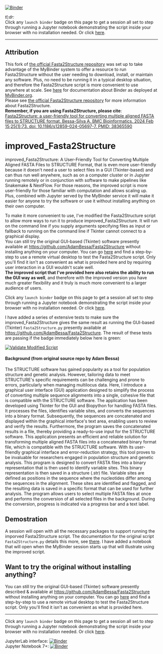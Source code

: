 [![Binder](https://mybinder.org/badge_logo.svg)](https://mybinder.org/v2/gh/fomightez/improved_Fasta2Structure/main?urlpath=%2Flab%2Ftree%2Findex.ipynb)

*tl;dr:*  
Click any `launch binder` badge on this page to get a session all set to step through running a Jupyter notebook demonstrating the script inside your browser with no installation needed. Or click [here](https://mybinder.org/v2/gh/fomightez/improved_Fasta2Structure/main?urlpath=%2Flab%2Ftree%2Findex.ipynb).

---------------
Attribution
----------
This fork of [the official Fasta2Structure repository](https://github.com/AdamBessa/Fasta2Structure) was set up to take advantage of the MyBinder system to offer a resource to run Fasta2Structure without the user needing to download, install, or maintain any software. Plus, no need to be running it in a typical desktop situation, and therefore the Fasta2Structure script is more convenient to use anywhere at scale. See [here](https://mybinder.readthedocs.io/en/latest/) for documentation about Binder as deployed at [MyBinder.org](https://mybinder.org/).  
Please see [the official Fasta2Structure repository](https://github.com/AdamBessa/Fasta2Structure) for more information about Fasta2Structure.  
**Remember, if you are using Fasta2Structure, please cite**:  
[Fasta2Structure: a user-friendly tool for converting multiple aligned FASTA files to STRUCTURE format. Bessa-Silva A. BMC Bioinformatics. 2024 Feb 15;25(1):73. doi: 10.1186/s12859-024-05697-7. PMID: 38365590](https://pubmed.ncbi.nlm.nih.gov/38365590/)


# improved_Fasta2Structure
improved_Fasta2Structure: A User-Friendly Tool for Converting Multiple Aligned FASTA Files to STRUCTURE Format, that is even more user-friendly because it doesn't need a user to select files in a GUI (Tkinter-based) and can thus run well anywhere, such as on a computer cluster or in Jupyter running remotely or in conjunction with software to make pipelines like Snakemake & NextFlow. For those reasons, the improved script is more user-friendly for those familiar with computation and allows scaling up.  
Plus, combined with Jupyter served by the MyBinder service it will make it easier for anyone to try the software or use it without installing anything on their own computer.  

To make it more convenient to use, I've modified the Fasta2Structure script to allow more ways to run it to produce improved_Fasta2Structure. It will run on the command line if you supply arguments specifying files as input or fallback to running on the command line if Tkinter cannot connect to a graphical display.    
You can still try the original GUI-based (Tkinter) software presently available at https://github.com/AdamBessa/Fasta2Structure without installing anything on your computer. You can go [here](https://gist.github.com/fomightez/e65761a066f56cbbc4c9b5b882c87380) and find a step-by-step to use a remote virtual desktop to test the Fasta2Structure script. Only you'll find it isn't as convenient as what is provided here and by requiring user interaction in a GUI wouldn't scale well.  
**The improved script that I've provided here also retains the ability to run the GUI way as well**, and therefore with the improved version you have much greater flexibility and it truly is much more convenient to a larger audience of users.

Click any `launch binder` badge on this page to get a session all set to step through running a Jupyter notebook demonstrating the script inside your browser with no installation needed. Or click [here](https://mybinder.org/v2/gh/fomightez/improved_Fasta2Structure/main?urlpath=%2Flab%2Ftree%2Findex.ipynb).


I have added a series of extensive tests to make sure the improved_Fasta2Structure gives the same result as running the GUI-based (Tkinter) `Fasta2Structure.py` presently available at https://github.com/AdamBessa/Fasta2Structure. The result of these tests are passing if the badge immediately below here is green:  

[![Validate Modified Script](https://github.com/fomightez/Fasta2Structure-cli/actions/workflows/validate_modified_script.yml/badge.svg)](https://github.com/fomightez/Fasta2Structure-cli/actions/workflows/validate_modified_script.yml)


#### Background (from original source repo by Adam Bessa)

The STRUCTURE software has gained popularity as a tool for population structure and genetic analysis. However, tailoring data to meet STRUCTURE's specific requirements can be challenging and prone to errors, particularly when managing multilocus data. Here, I introduce a graphical user interface (GUI) application designed to simplify the process of converting multiple sequence alignments into a single, cohesive file that is compatible with the STRUCTURE software. The application has been developed using Tkinter for the GUI and Biopython for handling FASTA files. It processes the files, identifies variable sites, and converts the sequences into a binary format. Subsequently, the sequences are concatenated and displayed within the graphical interface's text area, enabling users to review and verify the results. Furthermore, the program saves the concatenated results in a file, thereby providing a ready-to-use input for the STRUCTURE software. This application presents an efficient and reliable solution for transforming multiple aligned FASTA files into a concatenated binary format file, which is compatible with the STRUCTURE software. With its user-friendly graphical interface and error-reduction strategy, this tool proves to be invaluable for researchers engaged in population structure and genetic analysis. This program is designed to convert FASTA files into a binary representation that is then used to identify variable sites. This binary representation is then saved in a structure (.str) file. Variable sites are defined as positions in the sequence where the nucleotides differ among the sequences in the alignment. These sites are identified and flagged, and the resulting data is saved in a specific format that can be used for further analysis. The program allows users to select multiple FASTA files at once and performs the conversion of all selected files in the background. During the conversion, progress is indicated via a progress bar and a text label.



## Demostration

A session will open with all the necessary packages to support running the imporved Fasta2Structure script. The documentation for the original script `Fasta2Structure.py` details this more, see [there](https://github.com/AdamBessa/Fasta2Structure).
I have added a notebook that will open when the MyBinder session starts up that will illustrate using the improved script.  


## Want to try the original without installing anything?

You can still try the original GUI-based (Tkinter) software presently described & available at https://github.com/AdamBessa/Fasta2Structure without installing anything on your computer. You can go [here](https://gist.github.com/fomightez/e65761a066f56cbbc4c9b5b882c87380) and find a step-by-step to use a remote virtual desktop to test the Fasta2Structure script. Only you'll find it isn't as convenient as what is provided here.




-----------------------------------------------------------------------------------------

Click any `launch binder` badge on this page to get a session all set to step through running a Jupyter notebook demonstrating the script inside your browser with no installation needed. Or click [here](https://mybinder.org/v2/gh/fomightez/improved_Fasta2Structure/main?urlpath=%2Flab%2Ftree%2Findex.ipynb).


JupyterLab interface: [![Binder](https://mybinder.org/badge_logo.svg)](https://mybinder.org/v2/gh/fomightez/improved_Fasta2Structure/main?urlpath=%2Flab%2Ftree%2Findex.ipynb)  
Jupyter Notebook 7+:  [![Binder](https://mybinder.org/badge_logo.svg)](https://mybinder.org/v2/gh/fomightez/improved_Fasta2Structure/main?urlpath=%2Ftree%2Findex.ipynb)






